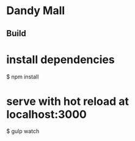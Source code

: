 # Dandy Mall

## Build 

# install dependencies
$ npm install

# serve with hot reload at localhost:3000
$ gulp watch
